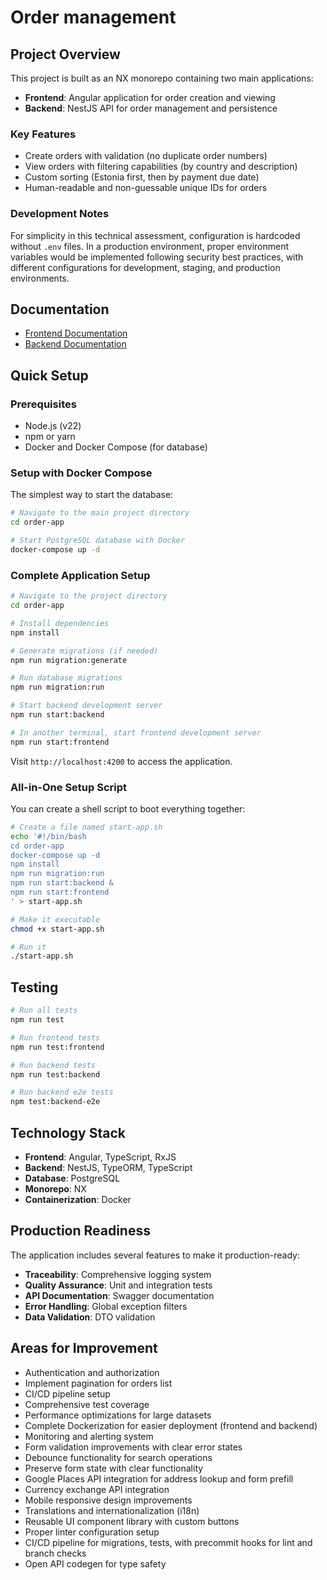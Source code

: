 # Order management

## Project Overview

This project is built as an NX monorepo containing two main applications:

- **Frontend**: Angular application for order creation and viewing
- **Backend**: NestJS API for order management and persistence

### Key Features

- Create orders with validation (no duplicate order numbers)
- View orders with filtering capabilities (by country and description)
- Custom sorting (Estonia first, then by payment due date)
- Human-readable and non-guessable unique IDs for orders

### Development Notes

For simplicity in this technical assessment, configuration is hardcoded without `.env` files. In a production environment, proper environment variables would be implemented following security best practices, with different configurations for development, staging, and production environments.

## Documentation

- [Frontend Documentation](./order-app/apps/frontend/README.md)
- [Backend Documentation](./order-app/apps/backend/README.md)

## Quick Setup

### Prerequisites

- Node.js (v22)
- npm or yarn
- Docker and Docker Compose (for database)

### Setup with Docker Compose

The simplest way to start the database:

```bash
# Navigate to the main project directory
cd order-app

# Start PostgreSQL database with Docker
docker-compose up -d
```

### Complete Application Setup

```bash
# Navigate to the project directory
cd order-app

# Install dependencies
npm install

# Generate migrations (if needed)
npm run migration:generate

# Run database migrations
npm run migration:run

# Start backend development server
npm run start:backend

# In another terminal, start frontend development server
npm run start:frontend
```

Visit `http://localhost:4200` to access the application.

### All-in-One Setup Script

You can create a shell script to boot everything together:

```bash
# Create a file named start-app.sh
echo '#!/bin/bash
cd order-app
docker-compose up -d
npm install
npm run migration:run
npm run start:backend & 
npm run start:frontend
' > start-app.sh

# Make it executable
chmod +x start-app.sh

# Run it
./start-app.sh
```

## Testing

```bash
# Run all tests
npm run test

# Run frontend tests
npm run test:frontend

# Run backend tests
npm run test:backend

# Run backend e2e tests
npm test:backend-e2e
```

## Technology Stack

- **Frontend**: Angular, TypeScript, RxJS
- **Backend**: NestJS, TypeORM, TypeScript
- **Database**: PostgreSQL
- **Monorepo**: NX
- **Containerization**: Docker

## Production Readiness

The application includes several features to make it production-ready:

- **Traceability**: Comprehensive logging system
- **Quality Assurance**: Unit and integration tests
- **API Documentation**: Swagger documentation
- **Error Handling**: Global exception filters
- **Data Validation**: DTO validation

## Areas for Improvement

- Authentication and authorization
- Implement pagination for orders list
- CI/CD pipeline setup
- Comprehensive test coverage
- Performance optimizations for large datasets
- Complete Dockerization for easier deployment (frontend and backend)
- Monitoring and alerting system
- Form validation improvements with clear error states
- Debounce functionality for search operations
- Preserve form state with clear functionality
- Google Places API integration for address lookup and form prefill
- Currency exchange API integration
- Mobile responsive design improvements
- Translations and internationalization (i18n)
- Reusable UI component library with custom buttons
- Proper linter configuration setup
- CI/CD pipeline for migrations, tests, with precommit hooks for lint and branch checks
- Open API codegen for type safety
